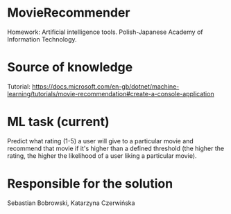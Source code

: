 # MovieRecommender
Homework: Artificial intelligence tools. Polish-Japanese Academy of Information Technology.
# Source of knowledge
Tutorial: https://docs.microsoft.com/en-gb/dotnet/machine-learning/tutorials/movie-recommendation#create-a-console-application
# ML task (current)
Predict what rating (1-5) a user will give to a particular movie and recommend that movie if it's higher than a defined threshold (the higher the rating, the higher the likelihood of a user liking a particular movie).
# Responsible for the solution
Sebastian Bobrowski, Katarzyna Czerwińska
